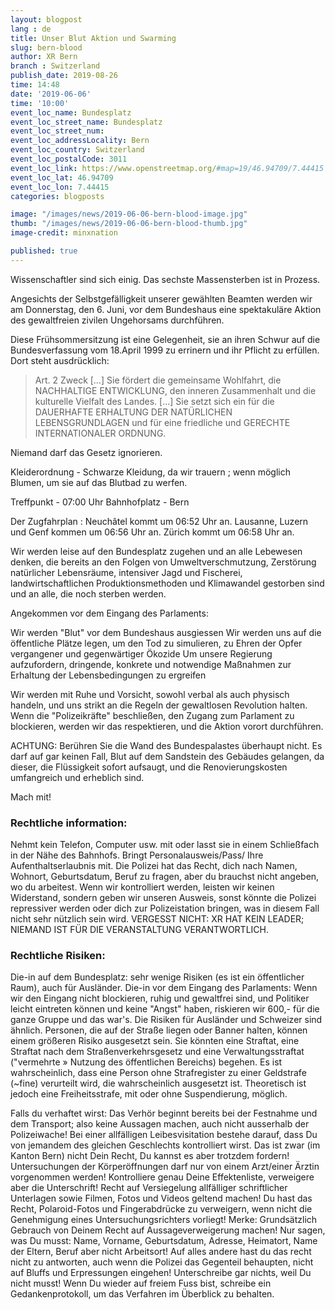```yaml
---
layout: blogpost
lang : de
title: Unser Blut Aktion und Swarming
slug: bern-blood
author: XR Bern
branch : Switzerland
publish_date: 2019-08-26
time: 14:48
date: '2019-06-06'
time: '10:00'
event_loc_name: Bundesplatz
event_loc_street_name: Bundesplatz
event_loc_street_num:
event_loc_addressLocality: Bern
event_loc_country: Switzerland 
event_loc_postalCode: 3011
event_loc_link: https://www.openstreetmap.org/#map=19/46.94709/7.44415
event_loc_lat: 46.94709
event_loc_lon: 7.44415
categories: blogposts

image: "/images/news/2019-06-06-bern-blood-image.jpg"
thumb: "/images/news/2019-06-06-bern-blood-thumb.jpg"
image-credit: minxnation

published: true
---
```



Wissenschaftler sind sich einig. Das sechste Massensterben ist in Prozess.

Angesichts der Selbstgefälligkeit unserer gewählten Beamten werden wir am Donnerstag, den 6. Juni, vor dem Bundeshaus eine spektakuläre Aktion des gewaltfreien zivilen Ungehorsams durchführen. 

Diese Frühsommersitzung ist eine Gelegenheit, sie an ihren Schwur auf die Bundesverfassung vom 18.April 1999 zu errinern und ihr Pflicht zu erfüllen. Dort steht ausdrücklich:

> Art. 2 Zweck
> […]
> Sie fördert die gemeinsame Wohlfahrt, die NACHHALTIGE ENTWICKLUNG, den inneren Zusammenhalt und die kulturelle Vielfalt des Landes.
> […]
> Sie setzt sich ein für die DAUERHAFTE ERHALTUNG DER NATÜRLICHEN LEBENSGRUNDLAGEN und für eine friedliche und GERECHTE INTERNATIONALER ORDNUNG. 

Niemand darf das Gesetz ignorieren.

Kleiderordnung - Schwarze Kleidung, da wir trauern ; wenn möglich Blumen, um sie auf das Blutbad zu werfen.

Treffpunkt - 07:00 Uhr Bahnhofplatz - Bern 

Der Zugfahrplan :
Neuchâtel kommt um 06:52 Uhr an. 
Lausanne, Luzern und Genf kommen um 06:56 Uhr an. 
Zürich kommt um 06:58 Uhr an. 

Wir werden leise auf den Bundesplatz zugehen und an alle Lebewesen denken, die bereits an den Folgen von Umweltverschmutzung, Zerstörung natürlicher Lebensräume, intensiver Jagd und Fischerei, landwirtschaftlichen Produktionsmethoden und Klimawandel gestorben sind und an alle, die noch sterben werden.

Angekommen vor dem Eingang des Parlaments:

Wir werden "Blut" vor dem Bundeshaus ausgiessen
Wir werden uns auf die öffentliche Plätze legen, um den Tod zu simulieren, zu Ehren der Opfer vergangener und gegenwärtiger Ökozide
Um unsere Regierung aufzufordern, dringende, konkrete und notwendige Maßnahmen zur Erhaltung der Lebensbedingungen zu ergreifen


Wir werden mit Ruhe und Vorsicht, sowohl verbal als auch physisch handeln, und uns strikt an die Regeln der gewaltlosen Revolution halten. Wenn die "Polizeikräfte" beschließen, den Zugang zum Parlament zu blockieren, werden wir das respektieren, und die Aktion vorort durchführen.

ACHTUNG: Berühren Sie die Wand des Bundespalastes überhaupt nicht. Es darf auf gar keinen Fall, Blut auf dem Sandstein des Gebäudes gelangen, da dieser, die Flüssigkeit sofort aufsaugt, und die Renovierungskosten umfangreich und erheblich sind.

Mach mit!

### Rechtliche information:
Nehmt kein Telefon, Computer usw. mit oder lasst sie in einem Schließfach in der Nähe des Bahnhofs. Bringt Personalausweis/Pass/ Ihre Aufenthaltserlaubnis mit. Die Polizei hat das Recht, dich nach Namen, Wohnort, Geburtsdatum, Beruf zu fragen, aber du brauchst nicht angeben, wo du arbeitest. Wenn wir kontrolliert werden, leisten wir keinen Widerstand, sondern geben wir unseren Ausweis, sonst könnte die Polizei repressiver werden oder dich zur Polizeistation bringen, was in diesem Fall nicht sehr nützlich sein wird. 
VERGESST NICHT: XR HAT KEIN LEADER; NIEMAND IST FÜR DIE VERANSTALTUNG VERANTWORTLICH.


### Rechtliche Risiken:
Die-in auf dem Bundesplatz: sehr wenige Risiken (es ist ein öffentlicher Raum), auch für Ausländer.
Die-in vor dem Eingang des Parlaments: Wenn wir den Eingang nicht blockieren, ruhig und gewaltfrei sind, und Politiker leicht eintreten können und keine "Angst" haben, riskieren wir 600,- für die ganze Gruppe und das war's. Die Risiken für Ausländer und Schweizer sind ähnlich.
Personen, die auf der Straße liegen oder Banner halten, können einem größeren Risiko ausgesetzt sein. Sie könnten eine Straftat, eine Straftat nach dem Straßenverkehrsgesetz und eine Verwaltungsstraftat ("vermehrte » Nutzung des öffentlichen Bereichs) begehen. Es ist wahrscheinlich, dass eine Person ohne Strafregister zu einer Geldstrafe (~fine) verurteilt wird, die wahrscheinlich ausgesetzt ist. Theoretisch ist jedoch eine Freiheitsstrafe, mit oder ohne Suspendierung, möglich.

Falls du verhaftet wirst:
Das Verhör beginnt bereits bei der Festnahme und dem Transport; also keine Aussagen machen, auch nicht ausserhalb der Polizeiwache! Bei einer allfälligen Leibesvisitation bestehe darauf, dass Du von jemandem des gleichen Geschlechts kontrolliert wirst. Das ist zwar (im Kanton Bern) nicht Dein Recht, Du kannst es aber trotzdem fordern! Untersuchungen der Körperöffnungen darf nur von einem Arzt/einer Ärztin vorgenommen werden! Kontrolliere genau Deine Effektenliste, verweigere aber die Unterschrift! Recht auf Versiegelung allfälliger schriftlicher Unterlagen sowie Filmen, Fotos und Videos geltend machen! Du hast das Recht, Polaroid-Fotos und Fingerabdrücke zu verweigern, wenn nicht die Genehmigung eines Untersuchungsrichters vorliegt! Merke: Grundsätzlich Gebrauch von Deinem Recht auf Aussageverweigerung machen! Nur sagen, was Du musst: Name, Vorname, Geburtsdatum, Adresse, Heimatort, Name der Eltern, Beruf aber nicht Arbeitsort! Auf alles andere hast du das recht nicht zu antworten, auch wenn die Polizei das Gegenteil behaupten, nicht auf Bluffs und Erpressungen eingehen! Unterschreibe gar nichts, weil Du nicht musst! Wenn Du wieder auf freiem Fuss bist, schreibe ein Gedankenprotokoll, um das Verfahren im Überblick zu behalten.
